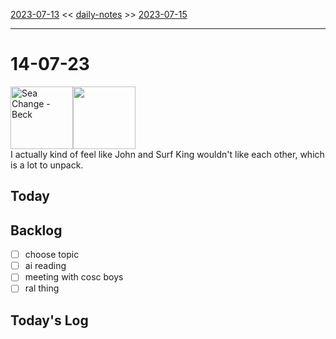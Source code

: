 [2023-07-13](daily_notes/2023-07-13) << [daily-notes](notes/daily-notes.md) >> [2023-07-15](daily_notes/2023-07-15)

---
# 14-07-23
<a href='spotify:album:69Wr9DvWfIJRTi5NUGeVTn'><img src='https://i.scdn.co/image/77e6af2be61404e22e375e9ce0d8f1ff20280eeb' alt='Sea Change - Beck' height=100></a><img src='https://imgs.xkcd.com/comics/contact_merge.png' height=100>
<br>I actually kind of feel like John and Surf King wouldn't like each other, which is a lot to unpack.

## Today



## Backlog
- [ ] choose topic
- [ ] ai reading
- [ ] meeting with cosc boys
- [ ] ral thing

## Today's Log
